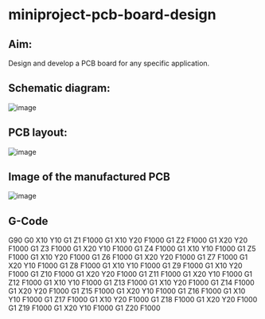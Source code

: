 # miniproject-pcb-board-design 
## Aim:
Design and develop a PCB board for any specific application.
## Schematic diagram:
![image](https://github.com/Kumaravel655/miniproject-board/assets/75235334/6045c1e4-24f4-41f6-8670-2429be9e6d7c)
## PCB layout:
![image](https://github.com/Kumaravel655/miniproject-board/assets/75235334/123f6502-d2aa-497c-bafe-2abf3d79dba3)
## Image of the manufactured PCB
![image](https://github.com/Kumaravel655/miniproject-board/assets/75235334/6205aada-6917-4ba6-967e-2cb066c0f11e)
## G-Code 
G90
G0 X10 Y10
G1 Z1 F1000
G1 X10 Y20 F1000
G1 Z2 F1000
G1 X20 Y20 F1000
G1 Z3 F1000
G1 X20 Y10 F1000
G1 Z4 F1000
G1 X10 Y10 F1000
G1 Z5 F1000
G1 X10 Y20 F1000
G1 Z6 F1000
G1 X20 Y20 F1000
G1 Z7 F1000
G1 X20 Y10 F1000
G1 Z8 F1000
G1 X10 Y10 F1000
G1 Z9 F1000
G1 X10 Y20 F1000
G1 Z10 F1000
G1 X20 Y20 F1000
G1 Z11 F1000
G1 X20 Y10 F1000
G1 Z12 F1000
G1 X10 Y10 F1000
G1 Z13 F1000
G1 X10 Y20 F1000
G1 Z14 F1000
G1 X20 Y20 F1000
G1 Z15 F1000
G1 X20 Y10 F1000
G1 Z16 F1000
G1 X10 Y10 F1000
G1 Z17 F1000
G1 X10 Y20 F1000
G1 Z18 F1000
G1 X20 Y20 F1000
G1 Z19 F1000
G1 X20 Y10 F1000
G1 Z20 F1000
